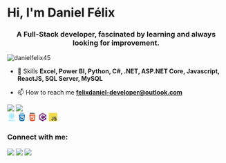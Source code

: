 <h1 align="left">Hi, I'm Daniel Félix</h1>
<h3 align="center">A Full-Stack developer, fascinated by learning and always looking for improvement.</h3>
<p align="left"> <img src="https://komarev.com/ghpvc/?username=danielfelix45" alt="danielfelix45" /> </p>

- 🌱 Skills **Excel, Power BI, Python, C#, .NET, ASP.NET Core, Javascript, ReactJS, SQL Server, MySQL**

- 📫 How to reach me **felixdaniel-developer@outlook.com**

<div align="left">
  <img height="180em" src="https://github-readme-stats.vercel.app/api?username=danielfelix45&show_icons=true&theme=dark&hide=true&count_private=true"/> 
  <img height="180em" src="https://github-readme-stats.vercel.app/api/top-langs/?username=danielfelix45&layout=compact&langs_count=7&theme=dark"/><br>
  <img src="https://raw.githubusercontent.com/devicons/devicon/master/icons/react/react-original-wordmark.svg" alt="react" width="20" height="20"/>
  <img src="https://raw.githubusercontent.com/devicons/devicon/master/icons/css3/css3-plain-wordmark.svg" alt="css3"  width="20" height="20"/>
  <img src="https://raw.githubusercontent.com/devicons/devicon/master/icons/html5/html5-original-wordmark.svg" alt="html5"  width="20" height="20"/>
  <img src="https://raw.githubusercontent.com/devicons/devicon/master/icons/csharp/csharp-original.svg" alt="html5"  width="20" height="20"/>
  <img src="https://raw.githubusercontent.com/devicons/devicon/master/icons/javascript/javascript-original.svg" alt="javascript" width="20" height="20"/>
</div>

<h3 align="left">Connect with me:</h3>
<div>
  <a href="https://www.dio.me/users/felixdaniel9"><img src="https://img.shields.io/badge/-Meu%20Perfil%20na%20DIO-0077B5?style=for-the-badge&logo=gitbook&logoColor=white" target="_blank"></a>
  <a href="https://www.linkedin.com/in/daniel-felix-developer/"><img src="https://img.shields.io/badge/-LinkedIn-%230077B5?style=for-the-badge&logo=linkedin&logoColor=white" target="_blank"></a> 
  <a href = "mailto:felixdaniel-developer@outlook.com"><img src="https://img.shields.io/badge/Outlook-D14836?style=for-the-badge&logo=outlook&logoColor=blue" target="_blank"></a>
</div>
